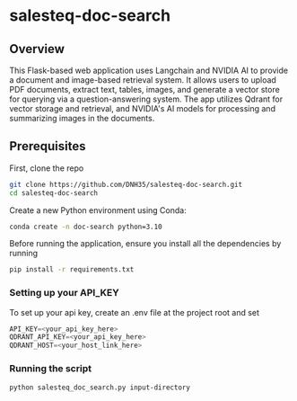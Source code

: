 # salesteq-doc-search

## Overview

This Flask-based web application uses Langchain and NVIDIA AI to provide a document and image-based retrieval system. It allows users to upload PDF documents, extract text, tables, images, and generate a vector store for querying via a question-answering system. The app utilizes Qdrant for vector storage and retrieval, and NVIDIA's AI models for processing and summarizing images in the documents.

## Prerequisites
First, clone the repo
```bash
git clone https://github.com/DNH35/salesteq-doc-search.git
cd salesteq-doc-search
```
Create a new Python environment using Conda:
```bash
conda create -n doc-search python=3.10
```
Before running the application, ensure you install all the dependencies by running
  ```bash
  pip install -r requirements.txt
   ```

### Setting up your API_KEY
To set up your api key, create an .env file at the project root and set 
```python
API_KEY=<your_api_key_here>
QDRANT_API_KEY=<your_api_key_here>
QDRANT_HOST=<your_host_link_here>
 ```

### Running the script
```bash
python salesteq_doc_search.py input-directory
```